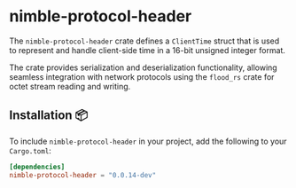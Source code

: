 # nimble-protocol-header

The `nimble-protocol-header` crate defines a `ClientTime` struct that is used to represent and
handle client-side time in a 16-bit unsigned integer format.

The crate provides serialization and deserialization functionality, allowing seamless
integration with network protocols using the `flood_rs` crate for octet stream reading and writing.

## Installation 📦

To include `nimble-protocol-header` in your project, add the following to your `Cargo.toml`:

```toml
[dependencies]
nimble-protocol-header = "0.0.14-dev"
```
